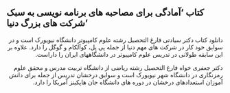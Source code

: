 ## کتاب ‘آمادگی برای مصاحبه های برنامه نویسی به سبک شرکت های بزرگ دنیا’

<div dir="rtl">
 
 دانلود کتاب
دکتر سیادتی فارغ التحصیل رشته علوم کامپیوتر دانشگاه نیویورک است و در سوابق خود کار در شرکت های مهم دنیا از جمله پی پل، کوآلکام و گوگل را دارد. علاوه بر این سابقه طولانی در تدریس علوم کامپیوتر در دانشگاههای ایران را داراست.

دکتر جعفری خواه فارغ التحصیل رشته ریاضی از دانشگاه تربیت مدرس و محقق علوم رمزنگاری در دانشگاه شهر نیویورک است و سوابق درخشان تدریس از جمله برای دانش آموزان استعدادهای درخشان در دوره های دانشگاه جان هاپکینز آمریکا را دارد.
</div>

